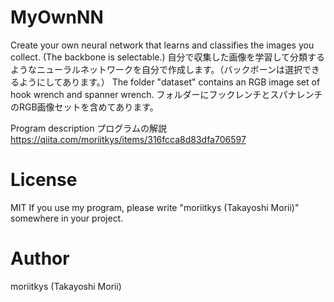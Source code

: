 # MyOwnNN
Create your own neural network that learns and classifies the images you collect. (The backbone is selectable.)
自分で収集した画像を学習して分類するようなニューラルネットワークを自分で作成します。（バックボーンは選択できるようにしてあります。）
The folder "dataset" contains an RGB image set of hook wrench and spanner wrench.
フォルダーにフックレンチとスパナレンチのRGB画像セットを含めてあります。

Program description プログラムの解説
https://qiita.com/moriitkys/items/316fcca8d83dfa706597

# License
MIT
If you use my program, please write "moriitkys (Takayoshi Morii)" somewhere in your project.

# Author
moriitkys (Takayoshi Morii)
